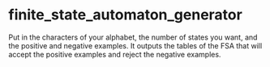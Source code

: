 # finite_state_automaton_generator
Put in the characters of your alphabet, the number of states you want, and the positive and negative examples. It outputs the tables of the FSA that will accept the positive examples and reject the negative examples.
